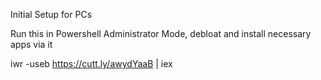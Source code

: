 Initial Setup for PCs

Run this in Powershell Administrator Mode, debloat and install necessary apps via it

iwr -useb https://cutt.ly/awydYaaB | iex
